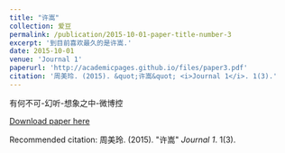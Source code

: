 ```yaml
---
title: "许嵩"
collection: 爱豆
permalink: /publication/2015-10-01-paper-title-number-3
excerpt: '到目前喜欢最久的是许嵩.'
date: 2015-10-01
venue: 'Journal 1'
paperurl: 'http://academicpages.github.io/files/paper3.pdf'
citation: '周美玲. (2015). &quot;许嵩&quot; <i>Journal 1</i>. 1(3).'
---
```

有何不可-幻听-想象之中-微博控

[Download paper here](http://academicpages.github.io/files/paper3.pdf)

Recommended citation: 周美玲. (2015). "许嵩" <i>Journal 1</i>. 1(3).